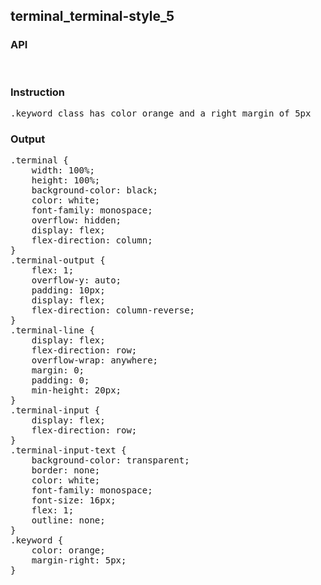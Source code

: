 ## terminal_terminal-style_5
### API

<pre style='text-wrap: wrap'>

</pre>
### Instruction

<pre style='text-wrap: wrap'>
.keyword class has color orange and a right margin of 5px
</pre>
### Output

<pre style='text-wrap: wrap'>
.terminal {
    width: 100%;
    height: 100%;
    background-color: black;
    color: white;
    font-family: monospace;
    overflow: hidden;
    display: flex;
    flex-direction: column;
}
.terminal-output {
    flex: 1;
    overflow-y: auto;
    padding: 10px;
    display: flex;
    flex-direction: column-reverse;
}
.terminal-line {
    display: flex;
    flex-direction: row;
    overflow-wrap: anywhere;
    margin: 0;
    padding: 0;
    min-height: 20px;
}
.terminal-input {
    display: flex;
    flex-direction: row;
}
.terminal-input-text {
    background-color: transparent;
    border: none;
    color: white;
    font-family: monospace;
    font-size: 16px;
    flex: 1;
    outline: none;
}
.keyword {
    color: orange;
    margin-right: 5px;
}

</pre>
